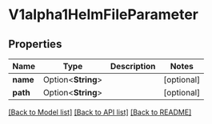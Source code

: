 # V1alpha1HelmFileParameter

## Properties

Name | Type | Description | Notes
------------ | ------------- | ------------- | -------------
**name** | Option<**String**> |  | [optional]
**path** | Option<**String**> |  | [optional]

[[Back to Model list]](../README.md#documentation-for-models) [[Back to API list]](../README.md#documentation-for-api-endpoints) [[Back to README]](../README.md)


